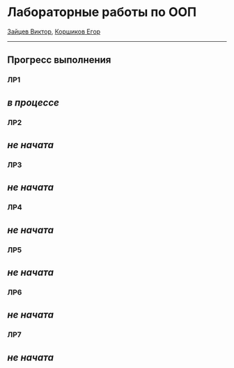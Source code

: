 Лабораторные работы по ООП
===
[Зайцев Виктор](http://t.me/vaz0n4ik), [Коршиков Егор](http://t.me/egortchik)
***
Прогресс выполнения
---
### ЛР1
***в процессе***
---
### ЛР2
***не начата***
---
### ЛР3
***не начата***
---
### ЛР4
***не начата***
---
### ЛР5
***не начата***
---
### ЛР6
***не начата***
---
### ЛР7
***не начата***
---
